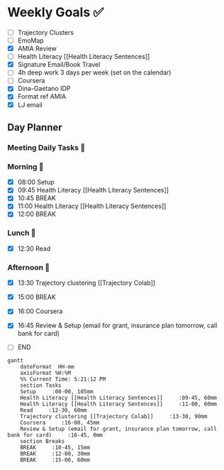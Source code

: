 # Weekly Goals ✅
  - [ ] Trajectory Clusters 
  - [ ] EmoMap
  - [x] AMIA Review 
  - [ ] Health Literacy [[Health Literacy Sentences]]
  - [x] Signature Email/Book Travel
  - [ ] 4h deep work 3 days per week (set on the calendar)
  - [ ] Coursera
  - [x] Dina-Gaetano IDP
  - [x] Format ref AMIA
  - [x] LJ email
## Day Planner
### Meeting Daily Tasks 💚 

### Morning 🔨
- [x] 08:00 Setup
- [x] 09:45 Health Literacy [[Health Literacy Sentences]]
- [x] 10:45 BREAK
- [x] 11:00 Health Literacy [[Health Literacy Sentences]]
- [x] 12:00 BREAK
### Lunch 👀
- [x] 12:30 Read
### Afternoon 👻
- [x] 13:30 Trajectory clustering [[Trajectory Colab]]
- [x] 15:00 BREAK
- [x] 16:00 Coursera
- [x] 16:45 Review & Setup (email for grant, insurance plan tomorrow, call bank for card)
- [ ] END


```mermaid
gantt
    dateFormat  HH-mm
    axisFormat %H:%M
    %% Current Time: 5:21:12 PM
    section Tasks
    Setup     :08-00, 105mm
    Health Literacy [[Health Literacy Sentences]]     :09-45, 60mm
    Health Literacy [[Health Literacy Sentences]]     :11-00, 60mm
    Read     :12-30, 60mm
    Trajectory clustering [[Trajectory Colab]]     :13-30, 90mm
    Coursera     :16-00, 45mm
    Review & Setup (email for grant, insurance plan tomorrow, call bank for card)     :16-45, 0mm
    section Breaks
    BREAK     :10-45, 15mm
    BREAK     :12-00, 30mm
    BREAK     :15-00, 60mm
```


